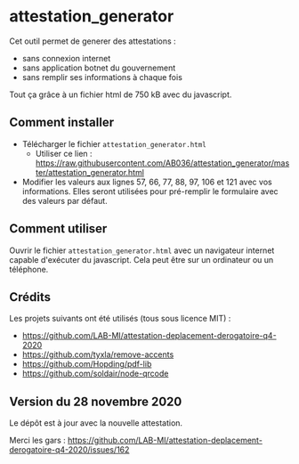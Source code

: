 # attestation_generator

Cet outil permet de generer des attestations :

- sans connexion internet
- sans application botnet du gouvernement
- sans remplir ses informations à chaque fois

Tout ça grâce à un fichier html de 750 kB avec du javascript.

## Comment installer

- Télécharger le fichier `attestation_generator.html`
    - Utiliser ce lien : https://raw.githubusercontent.com/AB036/attestation_generator/master/attestation_generator.html
- Modifier les valeurs aux lignes 57, 66, 77, 88, 97, 106 et 121 avec vos informations. Elles seront utilisées pour pré-remplir le formulaire avec des valeurs par défaut.

## Comment utiliser

Ouvrir le fichier `attestation_generator.html` avec un navigateur internet capable d'exécuter du javascript. Cela peut être sur un ordinateur ou un téléphone.

## Crédits

Les projets suivants ont été utilisés (tous sous licence MIT) :

- https://github.com/LAB-MI/attestation-deplacement-derogatoire-q4-2020
- https://github.com/tyxla/remove-accents
- https://github.com/Hopding/pdf-lib
- https://github.com/soldair/node-qrcode

## Version du 28 novembre 2020

Le dépôt est à jour avec la nouvelle attestation.

Merci les gars : https://github.com/LAB-MI/attestation-deplacement-derogatoire-q4-2020/issues/162
